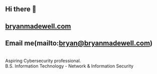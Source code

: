 ## Hi there 👋
## [bryanmadewell.com](https://bryanmadewell.com)
## Email me(mailto:bryan@bryanmadewell.com)

<br>
Aspiring Cybersecurity professional. 
<br>
B.S. Information Technology - Network & Information Security
<br>
